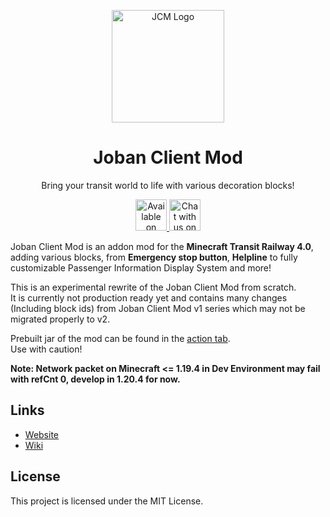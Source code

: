 <p align="center">
  <img src="assets/JCM_logo.png" width="180px" alt="JCM Logo">
</p>

<h1 align="center">
  Joban Client Mod
</h1>

<p align="center">Bring your transit world to life with various decoration blocks!</p>

<p align="center">
  <a href="https://modrinth.com/mod/jcm">
    <img alt="Available on Modrinth" height="50" src="https://cdn.jsdelivr.net/npm/@intergrav/devins-badges@3/assets/cozy/available/modrinth_vector.svg">
  </a>
  <a href="https://discord.com/invite/FNc2rgWmP2">
    <img alt="Chat with us on Discord" height="50" src="https://cdn.jsdelivr.net/npm/@intergrav/devins-badges@3/assets/cozy/social/discord-plural_vector.svg">
  </a>
</p>

Joban Client Mod is an addon mod for the **Minecraft Transit Railway 4.0**, adding various blocks, from **Emergency stop button**, **Helpline** to fully customizable Passenger Information Display System and more!  

This is an experimental rewrite of the Joban Client Mod from scratch.  
It is currently not production ready yet and contains many changes (Including block ids) from Joban Client Mod v1 series which may not be migrated properly to v2.  

Prebuilt jar of the mod can be found in the [action tab](https://github.com/DistrictOfJoban/Joban-Client-Mod/actions).  
Use with caution!

**Note: Network packet on Minecraft <= 1.19.4 in Dev Environment may fail with refCnt 0, develop in 1.20.4 for now.**

## Links
- [Website](https://www.joban.org/JCM/)
- [Wiki](https://www.joban.org/wiki/JCM:Joban_Client_Mod)

## License
This project is licensed under the MIT License.

